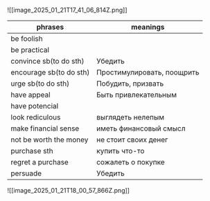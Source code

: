 ![[image_2025_01_21T17_41_06_814Z.png]]


| phrases                 | meanings                   |
| ----------------------- | -------------------------- |
| be foolish              |                            |
| be practical            |                            |
| convince sb(to do sth)  | Убедить                    |
| encourage sb(to do sth) | Простимулировать, поощрить |
| urge sb(to do sth)      | Побудить, призвать         |
| have appeal             | Быть привлекательным       |
| have potencial          |                            |
| look rediculous         | выглядеть нелепым          |
| make financial sense    | иметь финансовый смысл     |
| not be worth the money  | не стоит своих денег       |
| purchase sth            | купить что-то              |
| regret a purchase       | сожалеть о покупке         |
| persuade                | Убедить                    |
![[image_2025_01_21T18_00_57_866Z.png]]
